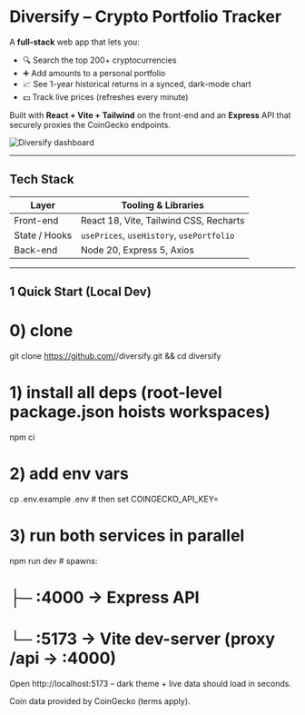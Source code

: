 # Diversify – Crypto Portfolio Tracker

A **full-stack** web app that lets you:

* 🔍 Search the top 200+ cryptocurrencies  
* ➕ Add amounts to a personal portfolio  
* 📈 See 1-year historical returns in a synced, dark-mode chart  
* 💵 Track live prices (refreshes every minute)

Built with **React + Vite + Tailwind** on the front-end and an **Express** API that securely proxies the CoinGecko endpoints.

![Diversify dashboard](https://github.com/user-attachments/assets/fdca14e6-2f1b-4cfc-ad5c-3ed16f903f50)



---

## Tech Stack

| Layer        | Tooling & Libraries                           |
|--------------|-----------------------------------------------|
| Front-end    | React 18, Vite, Tailwind CSS, Recharts        |
| State / Hooks| `usePrices`, `useHistory`, `usePortfolio`     |
| Back-end     | Node 20, Express 5, Axios                     |



---

## 1  Quick Start (Local Dev)


# 0) clone
git clone https://github.com/<you>/diversify.git && cd diversify

# 1) install all deps (root-level package.json hoists workspaces)
npm ci

# 2) add env vars
cp .env.example .env          # then set COINGECKO_API_KEY=<your key>

# 3) run both services in parallel
npm run dev           # spawns:
#  ├─ :4000  → Express API
#  └─ :5173  → Vite dev-server (proxy /api → :4000)

Open http://localhost:5173 – dark theme + live data should load in seconds.

Coin data provided by CoinGecko (terms apply).
